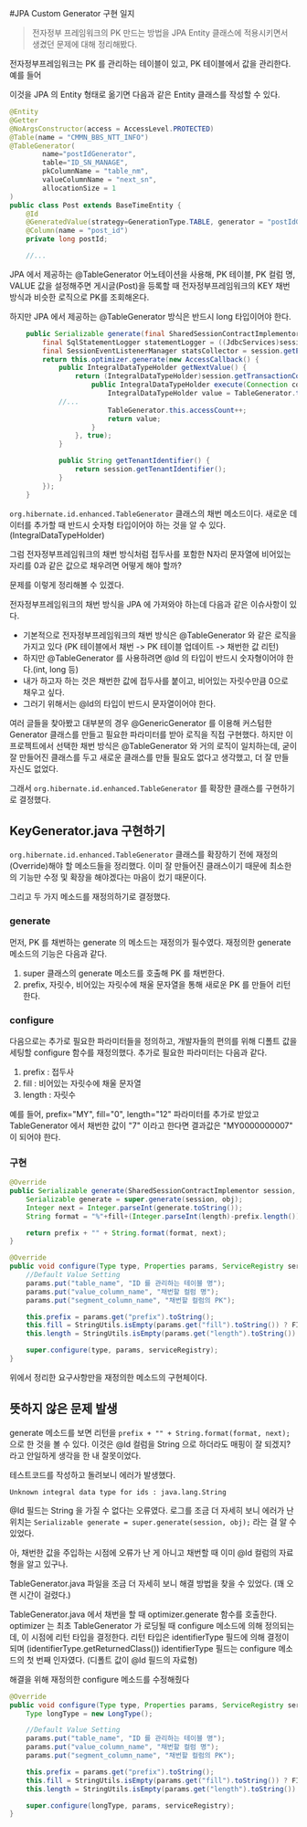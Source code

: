 #JPA Custom Generator 구현 일지

> 전자정부 프레임워크의 PK 만드는 방법을 JPA Entity 클래스에 적용시키면서 생겼던 문제에 대해 정리해봤다.

전자정부프레임워크는 PK 를 관리하는 테이블이 있고, PK 테이블에서 값을 관리한다.
예를 들어


이것을 JPA 의 Entity 형태로 옮기면 다음과 같은 Entity 클래스를 작성할 수 있다.

```java
@Entity
@Getter
@NoArgsConstructor(access = AccessLevel.PROTECTED)
@Table(name = "CMMN_BBS_NTT_INFO")
@TableGenerator(
        name="postIdGenerator",
        table="ID_SN_MANAGE",
        pkColumnName = "table_nm",
        valueColumnName = "next_sn",
        allocationSize = 1
)
public class Post extends BaseTimeEntity {
    @Id
    @GeneratedValue(strategy=GenerationType.TABLE, generator = "postIdGenerator")
    @Column(name = "post_id")
    private long postId;

    //...
```

JPA 에서 제공하는 @TableGenerator 어노테이션을 사용해, PK 테이블, PK 컬럼 명, VALUE 값을 설정해주면
게시글(Post)을 등록할 때 전자정부프레임워크의 KEY 채번 방식과 비슷한 로직으로 PK를 조회해온다.

하지만 JPA 에서 제공하는 @TableGenerator 방식은 반드시 long 타입이어야 한다.

```java
    public Serializable generate(final SharedSessionContractImplementor session, Object obj) {
        final SqlStatementLogger statementLogger = ((JdbcServices)session.getFactory().getServiceRegistry().getService(JdbcServices.class)).getSqlStatementLogger();
        final SessionEventListenerManager statsCollector = session.getEventListenerManager();
        return this.optimizer.generate(new AccessCallback() {
            public IntegralDataTypeHolder getNextValue() {
                return (IntegralDataTypeHolder)session.getTransactionCoordinator().createIsolationDelegate().delegateWork(new AbstractReturningWork<IntegralDataTypeHolder>() {
                    public IntegralDataTypeHolder execute(Connection connection) throws SQLException {
                        IntegralDataTypeHolder value = TableGenerator.this.makeValue();
			//...
                        TableGenerator.this.accessCount++;
                        return value;
                    }
                }, true);
            }

            public String getTenantIdentifier() {
                return session.getTenantIdentifier();
            }
        });
    }
```

```org.hibernate.id.enhanced.TableGenerator``` 클래스의 채번 메소드이다. 새로운 데이터를 추가할 때 반드시 숫자형 타입이어야 하는 것을 알 수 있다.(IntegralDataTypeHolder)

그럼 전자정부프레임워크의 채번 방식처럼 접두사를 포함한 N자리 문자열에 비어있는 자리를 0과 같은 값으로 채우려면 어떻게 해야 할까?

문제를 이렇게 정리해볼 수 있겠다.

전자정부프레임워크의 채번 방식을 JPA 에 가져와야 하는데 다음과 같은 이슈사항이 있다.

- 기본적으로 전자정부프레임워크의 채번 방식은 @TableGenerator 와 같은 로직을 가지고 있다
   (PK 테이블에서 채번 -> PK 테이블 업데이트 -> 채번한 값 리턴)
- 하지만 @TableGenerator 를 사용하려면 @Id 의 타입이 반드시 숫자형이어야 한다.(int, long 등)
- 내가 하고자 하는 것은 채번한 값에 접두사를 붙이고, 비어있는 자릿수만큼 0으로 채우고 싶다.
- 그러기 위해서는 @Id의 타입이 반드시 문자열이어야 한다.

여러 글들을 찾아봤고 대부분의 경우 @GenericGenerator 를 이용해 커스텀한 Generator 클래스를 만들고 필요한 파라미터를 받아 로직을 직접 구현했다.
하지만 이 프로젝트에서 선택한 채번 방식은 @TableGenerator 와 거의 로직이 일치하는데,
굳이 잘 만들어진 클래스를 두고 새로운 클래스를 만들 필요도 없다고 생각했고, 더 잘 만들 자신도 없었다.

그래서 ```org.hibernate.id.enhanced.TableGenerator``` 를 확장한 클래스를 구현하기로 결정했다.


## KeyGenerator.java 구현하기

```org.hibernate.id.enhanced.TableGenerator``` 클래스를 확장하기 전에 재정의(Override)해야 할 메소드들을 정리했다.
이미 잘 만들어진 클래스이기 때문에 최소한의 기능만 수정 및 확장을 해야겠다는 마음이 컸기 때문이다.

그리고 두 가지 메소드를 재정의하기로 결정했다.

### generate

먼저, PK 를 채번하는 generate 의 메소드는 재정의가 필수였다. 재정의한 generate 메소드의 기능은 다음과 같다.

1. super 클래스의 generate 메소드를 호출해 PK 를 채번한다.
2. prefix, 자릿수, 비어있는 자릿수에 채울 문자열을 통해 새로운 PK 를 만들어 리턴한다.


### configure

다음으로는 추가로 필요한 파라미터들을 정의하고, 개발자들의 편의를 위해 디폴트 값을 세팅할 configure 함수를 재정의했다.
추가로 필요한 파라미터는 다음과 같다.

1. prefix : 접두사
2. fill : 비어있는 자릿수에 채울 문자열
3. length : 자릿수

예를 들어, prefix="MY", fill="0", length="12" 파라미터를 추가로 받았고 TableGenerator 에서 채번한 값이 "7" 이라고 한다면
결과값은 "MY0000000007" 이 되어야 한다.

### 구현

```java
@Override
public Serializable generate(SharedSessionContractImplementor session, Object obj) {
    Serializable generate = super.generate(session, obj);
    Integer next = Integer.parseInt(generate.toString());
    String format = "%"+fill+(Integer.parseInt(length)-prefix.length())+"d";

    return prefix + "" + String.format(format, next);
}

@Override
public void configure(Type type, Properties params, ServiceRegistry serviceRegistry) throws MappingException {
    //Default Value Setting
    params.put("table_name", "ID 를 관리하는 테이블 명");
    params.put("value_column_name", "채번할 컬럼 명");
    params.put("segment_column_name", "채번할 컬럼의 PK");

    this.prefix = params.get("prefix").toString();
    this.fill = StringUtils.isEmpty(params.get("fill").toString()) ? FILL_DEFAULT : params.get("fill").toString();
    this.length = StringUtils.isEmpty(params.get("length").toString()) ? LENGTH_DEFAULT : params.get("length").toString();

    super.configure(type, params, serviceRegistry);
}
```

위에서 정리한 요구사항만을 재정의한 메소드의 구현체이다.


## 뜻하지 않은 문제 발생

generate 메소드를 보면 리턴을 ```prefix + "" + String.format(format, next);``` 으로 한 것을 볼 수 있다. 이것은 @Id 컬럼을 String 으로 하더라도
매핑이 잘 되겠지? 라고 안일하게 생각을 한 내 잘못이었다.

테스트코드를 작성하고 돌려보니 에러가 발생했다.

```
Unknown integral data type for ids : java.lang.String
```

@Id 필드는 String 을 가질 수 없다는 오류였다.
로그를 조금 더 자세히 보니 에러가 난 위치는 ```Serializable generate = super.generate(session, obj);``` 라는 걸 알 수 있었다.

아, 채번한 값을 주입하는 시점에 오류가 난 게 아니고 채번할 때 이미 @Id 컬럼의 자료형을 알고 있구나.

TableGenerator.java 파일을 조금 더 자세히 보니 해결 방법을 찾을 수 있었다. (꽤 오랜 시간이 걸렸다.)

TableGenerator.java 에서 채번을 할 때 optimizer.generate 함수를 호출한다.
optimizer 는 최초 TableGenerator 가 로딩될 때 configure 메소드에 의해 정의되는데, 이 시점에 리턴 타입을 결정한다.
리턴 타입은 identifierType 필드에 의해 결정이 되며 (identifierType.getReturnedClass()) identifierType 필드는 configure 메소드의 첫 번째 인자였다.
(디폴트 값이 @Id 필드의 자료형)

해결을 위해 재정의한 configure 메소드를 수정해줬다

```java
@Override
public void configure(Type type, Properties params, ServiceRegistry serviceRegistry) throws MappingException {
    Type longType = new LongType();

    //Default Value Setting
    params.put("table_name", "ID 를 관리하는 테이블 명");
    params.put("value_column_name", "채번할 컬럼 명");
    params.put("segment_column_name", "채번할 컬럼의 PK");

    this.prefix = params.get("prefix").toString();
    this.fill = StringUtils.isEmpty(params.get("fill").toString()) ? FILL_DEFAULT : params.get("fill").toString();
    this.length = StringUtils.isEmpty(params.get("length").toString()) ? LENGTH_DEFAULT : params.get("length").toString();

    super.configure(longType, params, serviceRegistry);
}
```